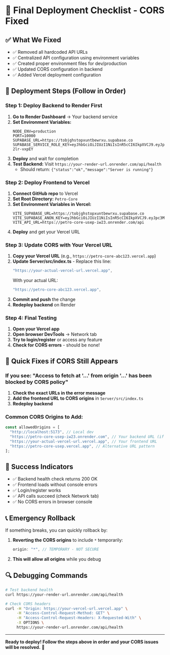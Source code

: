 # 🚀 Final Deployment Checklist - CORS Fixed

## ✅ What We Fixed

- ✅ Removed all hardcoded API URLs
- ✅ Centralized API configuration using environment variables
- ✅ Created proper environment files for dev/production
- ✅ Updated CORS configuration in backend
- ✅ Added Vercel deployment configuration

## 🎯 Deployment Steps (Follow in Order)

### Step 1: Deploy Backend to Render First

1. **Go to Render Dashboard** → Your backend service
2. **Set Environment Variables:**
   ```
   NODE_ENV=production
   PORT=10000
   SUPABASE_URL=https://tobjghstopxuntbewrxu.supabase.co
   SUPABASE_SERVICE_ROLE_KEY=eyJhbGciOiJIUzI1NiIsInR5cCI6IkpXVCJ9.eyJpc3MiOiJzdXBhYmFzZSIsInJlZiI6InRvYmpnaHN0b3B4dW50YmV3cnh1Iiwicm9sZSI6InNlcnZpY2Vfcm9sZSIsImlhdCI6MTc0ODMxMTk2NiwiZXhwIjoyMDYzODg3OTY2fQ.lKzAp42IWd65ewGs5mJpIWwPWwOhmJyvy-2lr-vxpEY
   ```
3. **Deploy** and wait for completion
4. **Test Backend:** Visit `https://your-render-url.onrender.com/api/health`
   - Should return: `{"status":"ok","message":"Server is running"}`

### Step 2: Deploy Frontend to Vercel

1. **Connect GitHub repo** to Vercel
2. **Set Root Directory:** `Petro-Core`
3. **Set Environment Variables in Vercel:**
   ```
   VITE_SUPABASE_URL=https://tobjghstopxuntbewrxu.supabase.co
   VITE_SUPABASE_ANON_KEY=eyJhbGciOiJIUzI1NiIsInR5cCI6IkpXVCJ9.eyJpc3MiOiJzdXBhYmFzZSIsInJlZiI6InRvYmpnaHN0b3B4dW50YmV3cnh1Iiwicm9sZSI6ImFub24iLCJpYXQiOjE3NDgzMTE5NjYsImV4cCI6MjA2Mzg4Nzk2Nn0.lJAbvvhwbqfOj9ChVOp1pI_lpT5gUsD_6YmgyB6OFho
   VITE_API_URL=https://petro-core-usep-iw23.onrender.com/api
   ```
4. **Deploy** and get your Vercel URL

### Step 3: Update CORS with Your Vercel URL

1. **Copy your Vercel URL** (e.g., `https://petro-core-abc123.vercel.app`)
2. **Update Server/src/index.ts** - Replace this line:
   ```typescript
   "https://your-actual-vercel-url.vercel.app",
   ```
   With your actual URL:
   ```typescript
   "https://petro-core-abc123.vercel.app",
   ```
3. **Commit and push** the change
4. **Redeploy backend** on Render

### Step 4: Final Testing

1. **Open your Vercel app**
2. **Open browser DevTools** → Network tab
3. **Try to login/register** or access any feature
4. **Check for CORS errors** - should be none!

## 🔧 Quick Fixes if CORS Still Appears

### If you see: "Access to fetch at '...' from origin '...' has been blocked by CORS policy"

1. **Check the exact URLs in the error message**
2. **Add the frontend URL to CORS origins** in `Server/src/index.ts`
3. **Redeploy backend**

### Common CORS Origins to Add:

```typescript
const allowedOrigins = [
  "http://localhost:5173", // Local dev
  "https://petro-core-usep-iw23.onrender.com", // Your backend URL (if needed)
  "https://your-actual-vercel-url.vercel.app", // Your frontend URL
  "https://petro-core-usep.vercel.app", // Alternative URL pattern
];
```

## 🎉 Success Indicators

- ✅ Backend health check returns 200 OK
- ✅ Frontend loads without console errors
- ✅ Login/register works
- ✅ API calls succeed (check Network tab)
- ✅ No CORS errors in browser console

## 📞 Emergency Rollback

If something breaks, you can quickly rollback by:

1. **Reverting the CORS origins** to include `*` temporarily:
   ```typescript
   origin: "*", // TEMPORARY - NOT SECURE
   ```
2. **This will allow all origins** while you debug

## 🔍 Debugging Commands

```bash
# Test backend health
curl https://your-render-url.onrender.com/api/health

# Check CORS headers
curl -H "Origin: https://your-vercel-url.vercel.app" \
     -H "Access-Control-Request-Method: GET" \
     -H "Access-Control-Request-Headers: X-Requested-With" \
     -X OPTIONS \
     https://your-render-url.onrender.com/api/health
```

---

**Ready to deploy! Follow the steps above in order and your CORS issues will be resolved.** 🚀

